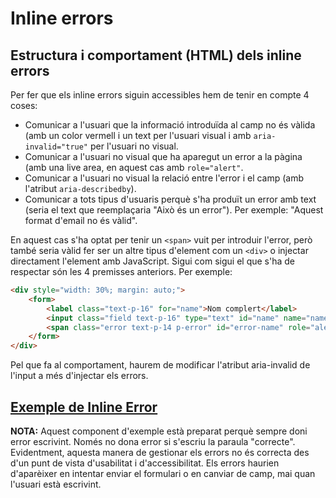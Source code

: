 # Inline errors

## Estructura i comportament (HTML) dels inline errors
Per fer que els inline errors siguin accessibles hem de tenir en compte 4 coses:
- Comunicar a l'usuari que la informació introduïda al camp no és vàlida (amb un color vermell i un text per l'usuari visual i amb `aria-invalid="true"` per l'usuari no visual.
- Comunicar a l'usuari no visual que ha aparegut un error a la pàgina (amb una live area, en aquest cas amb `role="alert"`.
- Comunicar a l'usuari no visual la relació entre l'error i el camp (amb l'atribut `aria-describedby`).
- Comunicar a tots tipus d'usuaris perquè s'ha produït un error amb text (seria el text que reemplaçaria "Això és un error"). Per exemple: "Aquest format d'email no és vàlid".

En aquest cas s'ha optat per tenir un `<span>` vuit per introduir l'error, però també seria vàlid fer ser un altre tipus d'element com un `<div>` o injectar directament l'element amb JavaScript. Sigui com sigui el que s'ha de respectar són les 4 premisses anteriors. Per exemple:

```html
<div style="width: 30%; margin: auto;">
    <form>
        <label class="text-p-16" for="name">Nom complert</label>
        <input class="field text-p-16" type="text" id="name" name="name" autocomplete="name" aria-describedby="error-name">
        <span class="error text-p-14 p-error" id="error-name" role="alert"></span>
    </form>
</div>
```
Pel que fa al comportament, haurem de modificar l'atribut aria-invalid de l'input a més d'injectar els errors.

## [Exemple de Inline Error](../../web/components-sample/inline-errors.html)
**NOTA:** Aquest component d'exemple està preparat perquè sempre doni error escrivint. Només no dona error si s'escriu la paraula "correcte". Evidentment, aquesta manera de gestionar els errors no és correcta des d'un punt de vista d'usabilitat i d'accessibilitat. Els errors haurien d'aparèixer en intentar enviar el formulari o en canviar de camp, mai quan l'usuari està escrivint.